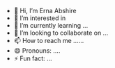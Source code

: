 - 👋 Hi, I’m Erna Abshire
- 👀 I’m interested in  
- 🌱 I’m currently learning ...
- 💞️ I’m looking to collaborate on ...
- 📫 How to reach me ......
- 😄 Pronouns: ....
- ⚡ Fun fact: ...

<!---
ernaabshire5/ernaabshire5 is a ✨ special ✨ repository because its `README.md` (this file) appears on your GitHub profile.
You can click the Preview link to take a look at your changes.
--->
